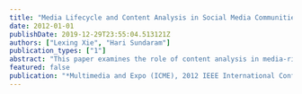 ```yaml
---
title: "Media Lifecycle and Content Analysis in Social Media Communities"
date: 2012-01-01
publishDate: 2019-12-29T23:55:04.513121Z
authors: ["Lexing Xie", "Hari Sundaram"]
publication_types: ["1"]
abstract: "This paper examines the role of content analysis in media-rich online communities. We highlight changes in the multimedia generation and consumption process that has occurred the past decade, and discuss several new angles this has brought to multimedia analysis research. We first examine the content production, dissemination and consumption patterns in the recent social media studies literature. We then propose an updated conceptual summary of media lifecycle from a previous research column (6) by Chang. We present an update list of impact criteria and challenge areas for multimedia content analysis. Among the three criteria, two are existing but with new problems and solutions, one is new as a results of the communitydriven content lifecycle. We present three case studies that addresses the impact criteria, and conclude with an outlook for emerging problems."
featured: false
publication: "*Multimedia and Expo (ICME), 2012 IEEE International Conference on*"
---
```


